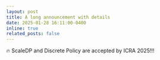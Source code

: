 ```yaml
---
layout: post
title: A long announcement with details
date: 2025-01-28 16:11:00-0400
inline: true
related_posts: false
---
```

🔥 ScaleDP and Discrete Policy are accepted by ICRA 2025!!!